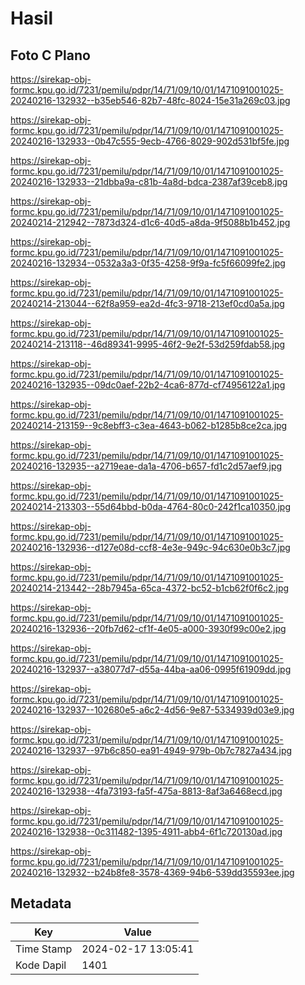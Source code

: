 # Hasil

## Foto C Plano

https://sirekap-obj-formc.kpu.go.id/7231/pemilu/pdpr/14/71/09/10/01/1471091001025-20240216-132932--b35eb546-82b7-48fc-8024-15e31a269c03.jpg

https://sirekap-obj-formc.kpu.go.id/7231/pemilu/pdpr/14/71/09/10/01/1471091001025-20240216-132933--0b47c555-9ecb-4766-8029-902d531bf5fe.jpg

https://sirekap-obj-formc.kpu.go.id/7231/pemilu/pdpr/14/71/09/10/01/1471091001025-20240216-132933--21dbba9a-c81b-4a8d-bdca-2387af39ceb8.jpg

https://sirekap-obj-formc.kpu.go.id/7231/pemilu/pdpr/14/71/09/10/01/1471091001025-20240214-212942--7873d324-d1c6-40d5-a8da-9f5088b1b452.jpg

https://sirekap-obj-formc.kpu.go.id/7231/pemilu/pdpr/14/71/09/10/01/1471091001025-20240216-132934--0532a3a3-0f35-4258-9f9a-fc5f66099fe2.jpg

https://sirekap-obj-formc.kpu.go.id/7231/pemilu/pdpr/14/71/09/10/01/1471091001025-20240214-213044--62f8a959-ea2d-4fc3-9718-213ef0cd0a5a.jpg

https://sirekap-obj-formc.kpu.go.id/7231/pemilu/pdpr/14/71/09/10/01/1471091001025-20240214-213118--46d89341-9995-46f2-9e2f-53d259fdab58.jpg

https://sirekap-obj-formc.kpu.go.id/7231/pemilu/pdpr/14/71/09/10/01/1471091001025-20240216-132935--09dc0aef-22b2-4ca6-877d-cf74956122a1.jpg

https://sirekap-obj-formc.kpu.go.id/7231/pemilu/pdpr/14/71/09/10/01/1471091001025-20240214-213159--9c8ebff3-c3ea-4643-b062-b1285b8ce2ca.jpg

https://sirekap-obj-formc.kpu.go.id/7231/pemilu/pdpr/14/71/09/10/01/1471091001025-20240216-132935--a2719eae-da1a-4706-b657-fd1c2d57aef9.jpg

https://sirekap-obj-formc.kpu.go.id/7231/pemilu/pdpr/14/71/09/10/01/1471091001025-20240214-213303--55d64bbd-b0da-4764-80c0-242f1ca10350.jpg

https://sirekap-obj-formc.kpu.go.id/7231/pemilu/pdpr/14/71/09/10/01/1471091001025-20240216-132936--d127e08d-ccf8-4e3e-949c-94c630e0b3c7.jpg

https://sirekap-obj-formc.kpu.go.id/7231/pemilu/pdpr/14/71/09/10/01/1471091001025-20240214-213442--28b7945a-65ca-4372-bc52-b1cb62f0f6c2.jpg

https://sirekap-obj-formc.kpu.go.id/7231/pemilu/pdpr/14/71/09/10/01/1471091001025-20240216-132936--20fb7d62-cf1f-4e05-a000-3930f99c00e2.jpg

https://sirekap-obj-formc.kpu.go.id/7231/pemilu/pdpr/14/71/09/10/01/1471091001025-20240216-132937--a38077d7-d55a-44ba-aa06-0995f61909dd.jpg

https://sirekap-obj-formc.kpu.go.id/7231/pemilu/pdpr/14/71/09/10/01/1471091001025-20240216-132937--102680e5-a6c2-4d56-9e87-5334939d03e9.jpg

https://sirekap-obj-formc.kpu.go.id/7231/pemilu/pdpr/14/71/09/10/01/1471091001025-20240216-132937--97b6c850-ea91-4949-979b-0b7c7827a434.jpg

https://sirekap-obj-formc.kpu.go.id/7231/pemilu/pdpr/14/71/09/10/01/1471091001025-20240216-132938--4fa73193-fa5f-475a-8813-8af3a6468ecd.jpg

https://sirekap-obj-formc.kpu.go.id/7231/pemilu/pdpr/14/71/09/10/01/1471091001025-20240216-132938--0c311482-1395-4911-abb4-6f1c720130ad.jpg

https://sirekap-obj-formc.kpu.go.id/7231/pemilu/pdpr/14/71/09/10/01/1471091001025-20240216-132932--b24b8fe8-3578-4369-94b6-539dd35593ee.jpg


## Metadata

| Key        | Value               |
| ---------- | ------------------- |
| Time Stamp | 2024-02-17 13:05:41 |
| Kode Dapil | 1401                |



